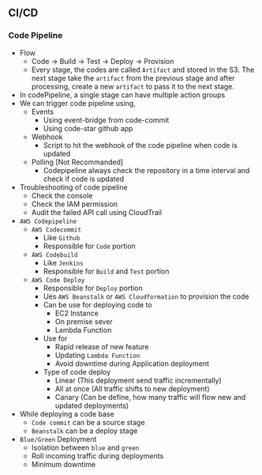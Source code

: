 ## CI/CD

### Code Pipeline

- Flow
  - Code -> Build -> Test -> Deploy -> Provision
  - Every stage, the codes are called `Artifact` and stored in the S3. The next stage take the `artifact` from the previous stage and after processing, create a new `artifact` to pass it to the next stage.
- In codePipeline, a single stage can have multiple action groups
- We can trigger code pipeline using,
  - Events
    - Using event-bridge from code-commit
    - Using code-star github app
  - Webhook
    - Script to hit the webhook of the code pipeline when code is updated
  - Polling [Not Recommanded]
    - Codepipeline always check the repository in a time interval and check if code is updated
- Troubleshooting of code pipeline
  - Check the console
  - Check the IAM permission
  - Audit the failed API call using CloudTrail
- `AWS Codepipeline`
  - `AWS Codecommit`
    - Like `Github`
    - Responsible for `Code` portion
  - `AWS Codebuild`
    - Like `Jenkins`
    - Responsible for `Build` and `Test` portion
  - `AWS Code Deploy`
    - Responsible for `Deploy` portion
    - Ues `AWS Beanstalk` or `AWS Cloudformation` to provision the code
    - Can be use for deploying code to
      - EC2 Instance
      - On premise sever
      - Lambda Function
    - Use for
      - Rapid release of new feature
      - Updating `Lambda Function`
      - Avoid downtime during Application deployment
    - Type of code deploy
      - Linear (This deployment send traffic incrementally)
      - All at once (All traffic shifts to new deployment)
      - Canary (Can be define, how many traffic will flow new and updated deployments)
- While deploying a code base
  - `Code commit` can be a source stage
  - `Beanstalk` can be a deploy stage
- `Blue/Green` Deployment
  - Isolation between `blue` and `green`
  - Roll incoming traffic during deployments
  - Minimum downtime
